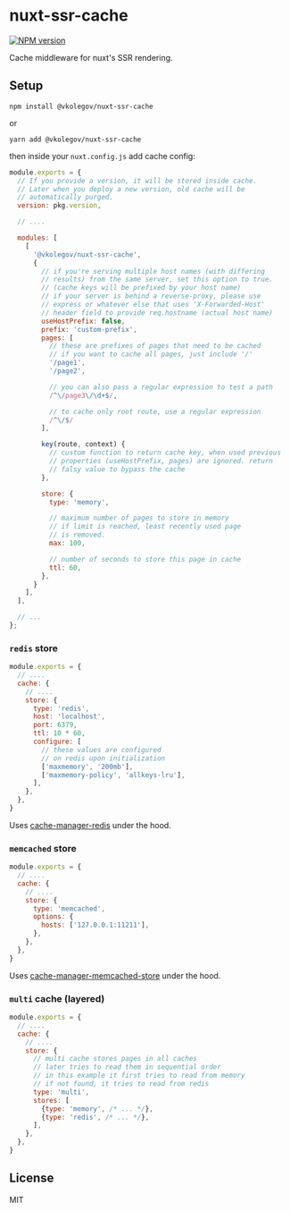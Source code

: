 # nuxt-ssr-cache

[![NPM version](https://img.shields.io/npm/v/nuxt-ssr-cache.svg)](https://www.npmjs.com/package/nuxt-ssr-cache)

Cache middleware for nuxt's SSR rendering.

## Setup

```npm install @vkolegov/nuxt-ssr-cache```

or

```yarn add @vkolegov/nuxt-ssr-cache```

then inside your `nuxt.config.js` add cache config:

```javascript
module.exports = {
  // If you provide a version, it will be stored inside cache.
  // Later when you deploy a new version, old cache will be
  // automatically purged.
  version: pkg.version,

  // ....

  modules: [
    [
      '@vkolegov/nuxt-ssr-cache',
      {
        // if you're serving multiple host names (with differing
        // results) from the same server, set this option to true.
        // (cache keys will be prefixed by your host name)
        // if your server is behind a reverse-proxy, please use
        // express or whatever else that uses 'X-Forwarded-Host'
        // header field to provide req.hostname (actual host name)
        useHostPrefix: false,
        prefix: 'custom-prefix',
        pages: [
          // these are prefixes of pages that need to be cached
          // if you want to cache all pages, just include '/'
          '/page1',
          '/page2',

          // you can also pass a regular expression to test a path
          /^\/page3\/\d+$/,

          // to cache only root route, use a regular expression
          /^\/$/
        ],

        key(route, context) {
          // custom function to return cache key, when used previous
          // properties (useHostPrefix, pages) are ignored. return 
          // falsy value to bypass the cache
        },

        store: {
          type: 'memory',

          // maximum number of pages to store in memory
          // if limit is reached, least recently used page
          // is removed.
          max: 100,

          // number of seconds to store this page in cache
          ttl: 60,
        },
      }
    ],
  ],

  // ...
};
```

### `redis` store

```javascript
module.exports = {
  // ....
  cache: {
    // ....
    store: {
      type: 'redis',
      host: 'localhost',
      port: 6379,
      ttl: 10 * 60,
      configure: [
        // these values are configured
        // on redis upon initialization
        ['maxmemory', '200mb'],
        ['maxmemory-policy', 'allkeys-lru'],
      ],
    },
  },
}
```

Uses [cache-manager-redis](https://www.npmjs.com/package/cache-manager-redis) under the hood.

### `memcached` store

```javascript
module.exports = {
  // ....
  cache: {
    // ....
    store: {
      type: 'memcached',
      options: {
        hosts: ['127.0.0.1:11211'],
      },
    },
  },
}
```

Uses [cache-manager-memcached-store](https://www.npmjs.com/package/cache-manager-memcached-store) under the hood.

### `multi` cache (layered)

```javascript
module.exports = {
  // ....
  cache: {
    // ....
    store: {
      // multi cache stores pages in all caches
      // later tries to read them in sequential order
      // in this example it first tries to read from memory
      // if not found, it tries to read from redis
      type: 'multi',
      stores: [
        {type: 'memory', /* ... */},
        {type: 'redis', /* ... */},
      ],
    },
  },
}
```

## License

MIT
